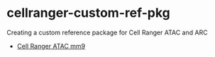 # cellranger-custom-ref-pkg

Creating a custom reference package for Cell Ranger ATAC and ARC

- [Cell Ranger ATAC mm9](./atac-mm9/README.md)
